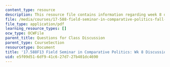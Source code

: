 ```yaml
---
content_type: resource
description: This resource file contains information regarding week 8 discussion questions.
file: /media/courses/17-588-field-seminar-in-comparative-politics-fall-2013/e5f09d516df941c627d727b401dc4690_MIT17_588F13_Week8Question.pdf
file_type: application/pdf
learning_resource_types: []
ocw_type: OCWFile
parent_title: Questions for Class Discussion
parent_type: CourseSection
resourcetype: Document
title: '17.588F13 Field Seminar in Comparative Politics: Wk 8 Discussion Questions'
uid: e5f09d51-6df9-41c6-27d7-27b401dc4690
---
```

